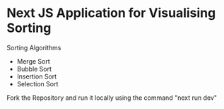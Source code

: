 <h1>Next JS Application for Visualising Sorting</h1>

Sorting Algorithms
- Merge Sort
- Bubble Sort
- Insertion Sort
- Selection Sort

Fork the Repository and run it locally using the command "next run dev"


